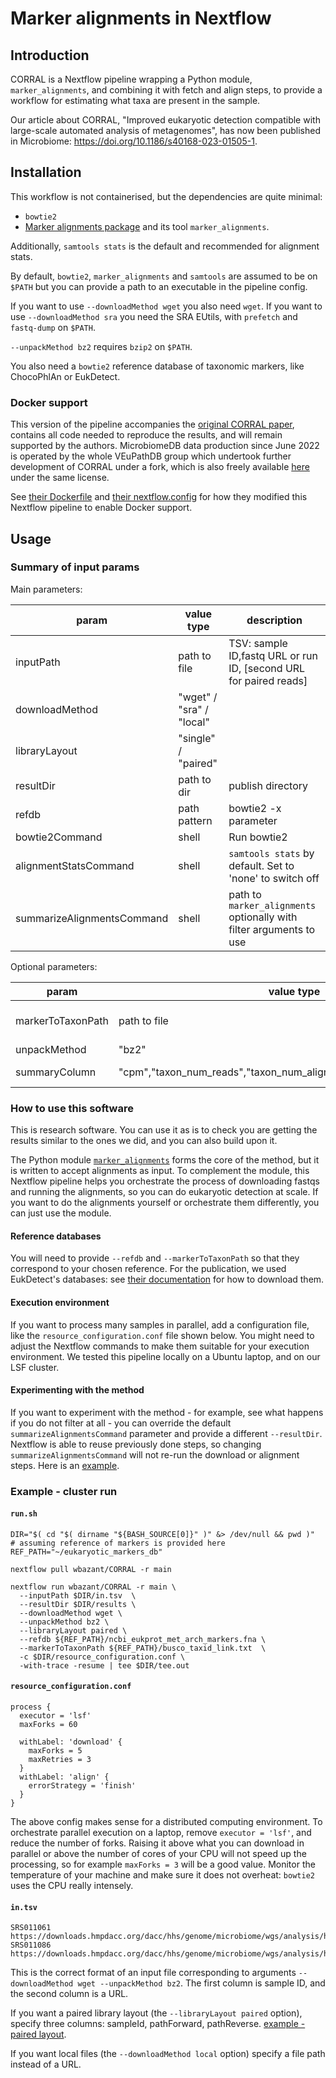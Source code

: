 # Marker alignments in Nextflow

## Introduction
CORRAL is a Nextflow pipeline wrapping a Python module, `marker_alignments`, and combining it with fetch and align steps, to provide a workflow for estimating what taxa are present in the sample.

Our article about CORRAL, "Improved eukaryotic detection compatible with large-scale automated analysis of metagenomes", has now been published in Microbiome: https://doi.org/10.1186/s40168-023-01505-1.

## Installation
This workflow is not containerised, but the dependencies are quite minimal:
- `bowtie2`
- [Marker alignments package](https://github.com/wbazant/marker_alignments) and its tool `marker_alignments`.

Additionally, `samtools stats` is the default and recommended for alignment stats.

By default, `bowtie2`, `marker_alignments` and `samtools` are assumed to be on `$PATH` but you can provide a path to an executable in the pipeline config.


If you want to use `--downloadMethod wget` you also need `wget`. If you want to use `--downloadMethod sra` you need the SRA EUtils, with `prefetch` and `fastq-dump` on `$PATH`.

`--unpackMethod bz2` requires `bzip2` on `$PATH`.

You also need a `bowtie2` reference database of taxonomic markers, like ChocoPhlAn or EukDetect.

### Docker support
This version of the pipeline accompanies the [original CORRAL paper](https://doi.org/10.1101/2022.03.09.483664), contains all code needed to reproduce the results, and will remain supported by the authors. MicrobiomeDB data production since June 2022 is operated by the whole VEuPathDB group which undertook further development of CORRAL under a fork, which is also freely available [here](https://github.com/VEuPathDB/CORRAL/) under the same license.

See [their Dockerfile](https://github.com/VEuPathDB/CORRAL/blob/main/Dockerfile) and [their nextflow.config](https://github.com/VEuPathDB/CORRAL/blob/main/nextflow.config) for how they modified this Nextflow pipeline to enable Docker support.


## Usage

### Summary of input params
Main parameters:

| param         | value type        | description  |
| ------------- | ------------- | ------------ |
| inputPath  | path to file | TSV: sample ID,fastq URL or run ID, [second URL for paired reads] |
| downloadMethod | "wget" / "sra" / "local" | |
| libraryLayout | "single" / "paired" | |
| resultDir  | path to dir  | publish directory |
| refdb | path pattern | bowtie2 -x parameter |
| bowtie2Command | shell | Run bowtie2 |
| alignmentStatsCommand | shell | `samtools stats` by default. Set to 'none' to switch off |
| summarizeAlignmentsCommand | shell | path to `marker_alignments` optionally with filter arguments to use|

Optional parameters:

| param         | value type        | description  |
| ------------- | ------------- | ------------ |
| markerToTaxonPath | path to file | summarize_marker_alignments --refdb-marker-to-taxon-path parameter |
| unpackMethod | "bz2" | for FTP .tar.bz2 content |
| summaryColumn | "cpm","taxon_num_reads","taxon_num_alignments","taxon_num_markers" | Column to report in final matrix (default: cpm) |

### How to use this software
This is research software. You can use it as is to check you are getting the results similar to the ones we did, and you can also build upon it.

The Python module [`marker_alignments`](https://github.com/wbazant/marker_alignments) forms the core of the method, but it is written to accept alignments as input. To complement the module, this Nextflow pipeline helps you orchestrate the process of downloading fastqs and running the alignments, so you can do eukaryotic detection at scale. If you want to do the alignments yourself or orchestrate them differently, you can just use the module.

#### Reference databases
You will need to provide `--refdb` and `--markerToTaxonPath` so that they correspond to your chosen reference. For the publication, we used EukDetect's databases: see [their documentation](https://github.com/allind/EukDetect) for how to download them.

#### Execution environment
If you want to process many samples in parallel, add a configuration file, like the `resource_configuration.conf` file shown below. You might need to adjust the Nextflow commands to make them suitable for your execution environment. We tested this pipeline locally on a Ubuntu laptop, and on our LSF cluster.

#### Experimenting with the method
If you want to experiment with the method - for example, see what happens if you do not filter at all - you can override the default `summarizeAlignmentsCommand` parameter and provide a different `--resultDir`. Nextflow is able to reuse previously done steps, so changing `summarizeAlignmentsCommand` will not re-run the download or alignment steps. Here is an [example](https://github.com/wbazant/markerAlignmentsPaper/blob/master/scripts/run_our_method_on_unknown_euks.sh).

### Example - cluster run

#### `run.sh`
```
DIR="$( cd "$( dirname "${BASH_SOURCE[0]}" )" &> /dev/null && pwd )"
# assuming reference of markers is provided here
REF_PATH="~/eukaryotic_markers_db"

nextflow pull wbazant/CORRAL -r main

nextflow run wbazant/CORRAL -r main \
  --inputPath $DIR/in.tsv  \
  --resultDir $DIR/results \
  --downloadMethod wget \
  --unpackMethod bz2 \
  --libraryLayout paired \
  --refdb ${REF_PATH}/ncbi_eukprot_met_arch_markers.fna \
  --markerToTaxonPath ${REF_PATH}/busco_taxid_link.txt  \
  -c $DIR/resource_configuration.conf \
  -with-trace -resume | tee $DIR/tee.out

```

#### `resource_configuration.conf`

```  
process {
  executor = 'lsf'
  maxForks = 60
  
  withLabel: 'download' {
    maxForks = 5
    maxRetries = 3
  }
  withLabel: 'align' {
    errorStrategy = 'finish'
  }
}
```
The above config makes sense for a distributed computing environment. To orchestrate parallel execution on a laptop, remove `executor = 'lsf'`, and reduce the number of forks. Raising it above what you can download in parallel or above the number of cores of your CPU will not speed up the processing, so for example `maxForks = 3` will be a good value. Monitor the temperature of your machine and make sure it does not overheat: `bowtie2` uses the CPU really intensely.

#### `in.tsv`
```
SRS011061       https://downloads.hmpdacc.org/dacc/hhs/genome/microbiome/wgs/analysis/hmwgsqc/v1/SRS011061.tar.bz2
SRS011086       https://downloads.hmpdacc.org/dacc/hhs/genome/microbiome/wgs/analysis/hmwgsqc/v1/SRS011086.tar.bz2
```
This is the correct format of an input file corresponding to arguments `--downloadMethod wget --unpackMethod bz2`. The first column is sample ID, and the second column is a URL.

If you want a paired library layout (the `--libraryLayout paired` option), specify three columns: sampleId, pathForward, pathReverse. [example - paired layout](https://github.com/wbazant/CORRAL/blob/main/data/pairedWget.tsv).

If you want local files (the `--downloadMethod local` option) specify a file path instead of a URL.

